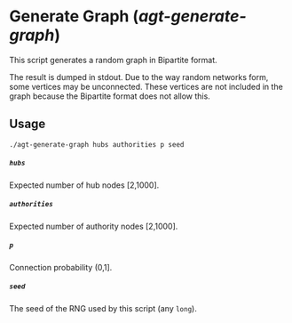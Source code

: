 # Generate Graph (*agt-generate-graph*)

This script generates a random graph in Bipartite format.

The result is dumped in stdout. Due to the way random networks form, some
vertices may be unconnected. These vertices are not included in the graph
because the Bipartite format does not allow this.

## Usage

```
./agt-generate-graph hubs authorities p seed
```

##### `hubs`

Expected number of hub nodes [2,1000].

##### `authorities`

Expected number of authority nodes [2,1000].

##### `p`

Connection probability (0,1].

##### `seed`

The seed of the RNG used by this script (any `long`).

